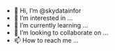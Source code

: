 - 👋 Hi, I’m @skydatainfor
- 👀 I’m interested in ...
- 🌱 I’m currently learning ...
- 💞️ I’m looking to collaborate on ...
- 📫 How to reach me ...

<!---
skydatainfor/skydatainfor is a ✨ special ✨ repository because its `README.md` (this file) appears on your GitHub profile.
You can click the Preview link to take a look at your changes.
--->
